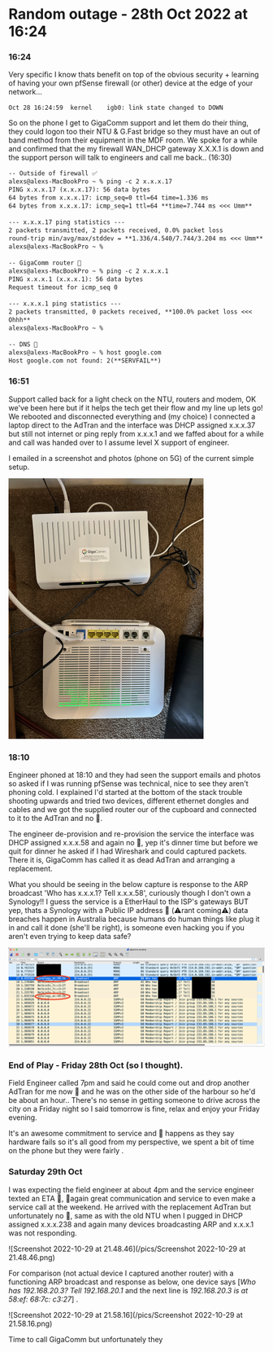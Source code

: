 # Random outage - 28th Oct 2022 at 16:24

### 16:24 

Very specific I know thats benefit on top of the obvious security + learning of having your own pfSense firewall (or other) device at the edge of your network...

```
Oct 28 16:24:59  kernel    igb0: link state changed to DOWN
```

So on the phone I get to GigaComm support and let them do their thing, they could logon too their NTU & G.Fast bridge  so they must have an out of band method from their equipment in the MDF room.  We spoke for a while and confirmed that the my firewall WAN_DHCP gateway X.X.X.1 is down and the support person will talk to engineers and call me back.. (16:30)

```
-- Outside of firewall ✅
alexs@alexs-MacBookPro ~ % ping -c 2 x.x.x.17
PING x.x.x.17 (x.x.x.17): 56 data bytes
64 bytes from x.x.x.17: icmp_seq=0 ttl=64 time=1.336 ms
64 bytes from x.x.x.17: icmp_seq=1 ttl=64 **time=7.744 ms <<< Umm**

--- x.x.x.17 ping statistics ---
2 packets transmitted, 2 packets received, 0.0% packet loss
round-trip min/avg/max/stddev = **1.336/4.540/7.744/3.204 ms <<< Umm**
alexs@alexs-MacBookPro ~ %

-- GigaComm router 🌵
alexs@alexs-MacBookPro ~ % ping -c 2 x.x.x.1
PING x.x.x.1 (x.x.x.1): 56 data bytes
Request timeout for icmp_seq 0

--- x.x.x.1 ping statistics ---
2 packets transmitted, 0 packets received, **100.0% packet loss <<< Ohhh**
alexs@alexs-MacBookPro ~ %

-- DNS 🌵
alexs@alexs-MacBookPro ~ % host google.com
Host google.com not found: 2(**SERVFAIL**)

```

### 16:51

Support called back for a light check on the NTU, routers and modem, OK we've been here but if it helps the tech get their flow and my line up lets go! We rebooted and disconnected everything and (my choice) I connected a laptop direct to the AdTran and the interface was DHCP assigned x.x.x.37 but still not internet or ping reply from x.x.x.1 and we faffed about for a while and call was handed over to I assume level X support of engineer. 

I emailed in a screenshot and photos (phone on 5G) of the current simple setup.

<img src="/pics/IMG_3524.jpeg" alt="IMG_3524" style="zoom:50%;" />

### 18:10

Engineer phoned at 18:10 and they had seen the support emails and photos so asked if I was running pfSense was technical, nice to see they aren't phoning cold. I explained I'd started at the bottom of the stack trouble shooting upwards and tried two devices, different ethernet dongles and cables and we got the supplied router our of the cupboard and connected to it to the AdTran and no 🌮. 

The engineer de-provision and re-provision the service the interface was DHCP assigned x.x.x.58 and again no 🌮, yep it's dinner time but before we quit for dinner he asked if I had Wireshark and could captured packets.  There it is, GigaComm has called it as dead AdTran and arranging a replacement. 

What you should be seeing in the below capture is response to the ARP broadcast 'Who has x.x.x.1? Tell x.x.x.58', curiously though I don't own a Synology!! I guess the service is a EtherHaul to the ISP's gateways BUT yep, thats a Synology with a Public IP address 🤯 (⚠️rant coming⚠️) data breaches happen in Australia because humans do human things like plug it in and call it done (she'll be right), is someone even hacking you if you aren't even trying to keep data safe?

![capture-28thOct2022](/pics/capture-28thOct2022.png)

### End of Play - Friday 28th Oct (so I thought). 

Field Engineer called 7pm and said he could come out and drop another AdTran for me now 🚀 and he was on the other side of the harbour so he'd be about an hour.. There's no sense in getting someone to drive across the city on a Friday night so I said tomorrow is fine, relax and enjoy your Friday evening.

It's an awesome commitment to service and 💩 happens as they say hardware fails so it's all good from my perspective, we spent a bit of time on the phone but they were fairly .

### Saturday 29th Oct 

I was expecting the field engineer at about 4pm and the service engineer texted an ETA 👏, 🥇again great communication and service to even make a service call at the weekend. He arrived with the replacement AdTran but unfortunately no 🎲, same as with the old NTU when I pugged in DHCP assigned x.x.x.238 and again many devices broadcasting ARP and x.x.x.1 was not responding. 

![Screenshot 2022-10-29 at 21.48.46](/pics/Screenshot 2022-10-29 at 21.48.46.png)

For comparison (not actual device I captured another router) with a functioning ARP broadcast and response as below, one device says [*Who has 192.168.20.3? Tell 192.168.20.1* and the next line is *192.168.20.3 is at 58:ef: 68:7c: c3:27*] . 

![Screenshot 2022-10-29 at 21.58.16](/pics/Screenshot 2022-10-29 at 21.58.16.png)

Time to call GigaComm but unfortunately they 


